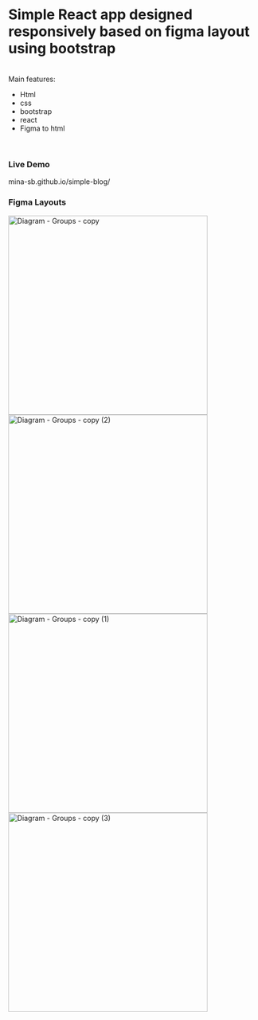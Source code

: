# Simple React app designed responsively based on figma layout using bootstrap
<br />
Main features:
<br />
<ul>
<li>Html</li>
<li>css</li>
<li>bootstrap</li>
<li>react</li>
<li>Figma to html</li>
</ul>

<br />
<h3>Live Demo</h3>
mina-sb.github.io/simple-blog/
<br />
<h3>Figma Layouts</h3>

<img width="400" alt="Diagram - Groups - copy" src="https://user-images.githubusercontent.com/110327510/220936673-031349bf-f065-4f40-9960-59c85d56fafb.png">

<img width="400" alt="Diagram - Groups - copy (2)" src="https://user-images.githubusercontent.com/110327510/220937946-6fd87bd4-7a83-4cf8-b751-15d72ef149a2.png">

<img width="400" alt="Diagram - Groups - copy (1)" src="https://user-images.githubusercontent.com/110327510/220935912-cb8380fb-f56a-47a4-81bd-fff3fe152b78.png">
<img width="400" alt="Diagram - Groups - copy (3)" src="https://user-images.githubusercontent.com/110327510/220937965-d419faed-2711-495b-b563-f148b56cda20.png">
